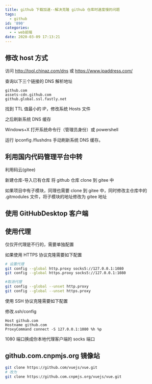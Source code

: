 ```yaml
---
title: github 下载加速--解决克隆 github 仓库时速度慢的问题
tags:
  - github
id: '890'
categories:
  - - web前端
date: 2020-03-09 17:13:21
---
```


## 修改 host 方式

访问 http://tool.chinaz.com/dns 或 https://www.ipaddress.com/

查询以下三个链接的 DNS 解析地址

```
github.com
assets-cdn.github.com
github.global.ssl.fastly.net
```

找到 TTL 值最小的 IP，修改系统 Hosts 文件

之后刷新系统 DNS 缓存

Windows+X 打开系统命令行（管理员身份）或 powershell

运行 ipconfig /flushdns 手动刷新系统 DNS 缓存。

## 利用国内代码管理平台中转

利用码云(gitee)

新建仓库-导入已有仓库 将 github 仓库 clone 到 gitee 中

如果项目中有子模块，同理也需要 clone 到 gitee 中，同时修改主仓库中的 .gitmodules 文件，将子模块的地址修改为 gitee 地址

## 使用 GitHubDesktop 客户端

## 使用代理

仅仅开代理是不行的，需要单独配置

如果使用 HTTPS 协议克隆需要如下配置

```bash
# 设置代理
git config --global http.proxy socks5://127.0.0.1:1080
git config --global https.proxy socks5://127.0.0.1:1080

#取消代理
git config --global --unset http.proxy
git config --global --unset https.proxy
```

使用 SSH 协议克隆需要如下配置

修改.ssh/config

```
Host github.com
Hostname github.com
ProxyCommand connect -S 127.0.0.1:1080 %h %p
```

1080 端口换成你本地代理客户端的 socks 端口

## github.com.cnpmjs.org 镜像站

```bash
git clone https://github.com/vuejs/vue.git
# 改为
git clone https://github.com.cnpmjs.org/vuejs/vue.git
```
